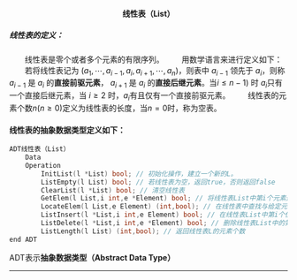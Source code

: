 #### <center>线性表（List）<center/>
##### 线性表的定义：
&emsp;&emsp;线性表是零个或者多个元素的有限序列。
&emsp;&emsp;用数学语言来进行定义如下：
&emsp;&emsp;若将线性表记为 $(a_1,\cdots,a_{i-1},a_i,a_{i+1},\cdots,a_n)$，则表中 $a_{i-1}$ 领先于 $a_{i}$，则称 $a_{i-1}$ 是 $a_{i}$ 的**直接前驱元素**， $a_{i+1}$ 是 $a_{i}$ 的**直接后继元素**。当${i}\le{n-1})$ 时 $a_i$只有一个直接后继元素，当 ${i}\ge{2}$ 时，$a_i$有且仅有一个直接前驱元素。
&emsp;&emsp;线性表的元素个数$n({n}\ge{0})$定义为线性表的长度，当$n=0$时，称为空表。
#### 线性表的抽象数据类型定义如下：
``` c
ADT线性表（List）
    Data
    Operation
        InitList(l *List) bool; // 初始化操作，建立一个新的L。
        ListEmpty(l List) bool; // 若线性表为空，返回true，否则返回false
        ClearList(l *List) bool; // 清空线性表
        GetElem(l List,i int,e *Element) bool; // 将线性表List中第i个元素返回给*Element
        LocateElem(l List,e Element) (int,bool); // 在线性表中查找与给定元素e相同的元素，如果查找成功，返回该元素在表中序号，如果失败，返回-1
        ListInsert(l *List,i int,e Element) bool; // 在线性表List中第i个位置插入新元素
        ListDelete(l *List,i int,e *Element) bool; // 删除线性表List中的第i个位置的元素，并返回其值到e
        ListLength(l List) (int,bool); // 返回线性表L的元素个数
end ADT
```
ADT表示**抽象数据类型（Abstract Data Type）**

---
